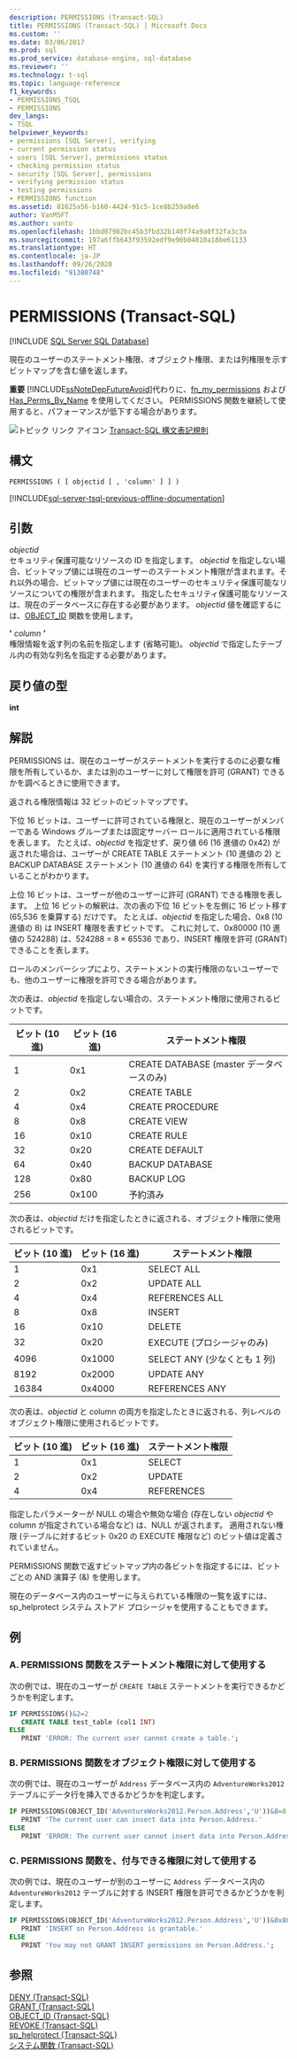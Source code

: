 ```yaml
---
description: PERMISSIONS (Transact-SQL)
title: PERMISSIONS (Transact-SQL) | Microsoft Docs
ms.custom: ''
ms.date: 03/06/2017
ms.prod: sql
ms.prod_service: database-engine, sql-database
ms.reviewer: ''
ms.technology: t-sql
ms.topic: language-reference
f1_keywords:
- PERMISSIONS_TSQL
- PERMISSIONS
dev_langs:
- TSQL
helpviewer_keywords:
- permissions [SQL Server], verifying
- current permission status
- users [SQL Server], permissions status
- checking permission status
- security [SQL Server], permissions
- verifying permission status
- testing permissions
- PERMISSIONS function
ms.assetid: 81625a56-b160-4424-91c5-1ce8b259a8e6
author: VanMSFT
ms.author: vanto
ms.openlocfilehash: 1bbd07982bc45b3fbd32b140f74a9a0f32fa3c3a
ms.sourcegitcommit: 197a6ffb643f93592edf9e90b04810a18be61133
ms.translationtype: HT
ms.contentlocale: ja-JP
ms.lasthandoff: 09/26/2020
ms.locfileid: "91380748"
---
```

# <a name="permissions-transact-sql"></a>PERMISSIONS (Transact-SQL)
[!INCLUDE [SQL Server SQL Database](../../includes/applies-to-version/sql-asdb.md)]

  現在のユーザーのステートメント権限、オブジェクト権限、または列権限を示すビットマップを含む値を返します。  
  
 **重要** [!INCLUDE[ssNoteDepFutureAvoid](../../includes/ssnotedepfutureavoid-md.md)]代わりに、[fn_my_permissions](../../relational-databases/system-functions/sys-fn-my-permissions-transact-sql.md) および [Has_Perms_By_Name](../../t-sql/functions/has-perms-by-name-transact-sql.md) を使用してください。 PERMISSIONS 関数を継続して使用すると、パフォーマンスが低下する場合があります。  
  
 ![トピック リンク アイコン](../../database-engine/configure-windows/media/topic-link.gif "トピック リンク アイコン") [Transact-SQL 構文表記規則](../../t-sql/language-elements/transact-sql-syntax-conventions-transact-sql.md)  
  
## <a name="syntax"></a>構文  
  
```syntaxsql
PERMISSIONS ( [ objectid [ , 'column' ] ] )  
```  
  
[!INCLUDE[sql-server-tsql-previous-offline-documentation](../../includes/sql-server-tsql-previous-offline-documentation.md)]

## <a name="arguments"></a>引数
 *objectid*  
 セキュリティ保護可能なリソースの ID を指定します。 *objectid* を指定しない場合、ビットマップ値には現在のユーザーのステートメント権限が含まれます。それ以外の場合、ビットマップ値には現在のユーザーのセキュリティ保護可能なリソースについての権限が含まれます。 指定したセキュリティ保護可能なリソースは、現在のデータベースに存在する必要があります。 *objectid* 値を確認するには、[OBJECT_ID](../../t-sql/functions/object-id-transact-sql.md) 関数を使用します。  
  
 **'** *column* **'**  
 権限情報を返す列の名前を指定します (省略可能)。 *objectid* で指定したテーブル内の有効な列名を指定する必要があります。  
  
## <a name="return-types"></a>戻り値の型  
 **int**  
  
## <a name="remarks"></a>解説  
 PERMISSIONS は、現在のユーザーがステートメントを実行するのに必要な権限を所有しているか、または別のユーザーに対して権限を許可 (GRANT) できるかを調べるときに使用できます。  
  
 返される権限情報は 32 ビットのビットマップです。  
  
 下位 16 ビットは、ユーザーに許可されている権限と、現在のユーザーがメンバーである Windows グループまたは固定サーバー ロールに適用されている権限を表します。 たとえば、*objectid* を指定せず、戻り値 66 (16 進値の 0x42) が返された場合は、ユーザーが CREATE TABLE ステートメント (10 進値の 2) と BACKUP DATABASE ステートメント (10 進値の 64) を実行する権限を所有していることがわかります。  
  
 上位 16 ビットは、ユーザーが他のユーザーに許可 (GRANT) できる権限を表します。 上位 16 ビットの解釈は、次の表の下位 16 ビットを左側に 16 ビット移す (65,536 を乗算する) だけです。 たとえば、*objectid* を指定した場合、0x8 (10 進値の 8) は INSERT 権限を表すビットです。 これに対して、0x80000 (10 進値の 524288) は、524288 = 8 × 65536 であり、INSERT 権限を許可 (GRANT) できることを表します。  
  
 ロールのメンバーシップにより、ステートメントの実行権限のないユーザーでも、他のユーザーに権限を許可できる場合があります。  
  
 次の表は、*objectid* を指定しない場合の、ステートメント権限に使用されるビットです。  
  
|ビット (10 進)|ビット (16 進)|ステートメント権限|  
|-----------------|-----------------|--------------------------|  
|1|0x1|CREATE DATABASE (master データベースのみ)|  
|2|0x2|CREATE TABLE|  
|4|0x4|CREATE PROCEDURE|  
|8|0x8|CREATE VIEW|  
|16|0x10|CREATE RULE|  
|32|0x20|CREATE DEFAULT|  
|64|0x40|BACKUP DATABASE|  
|128|0x80|BACKUP LOG|  
|256|0x100|予約済み|  
  
 次の表は、*objectid* だけを指定したときに返される、オブジェクト権限に使用されるビットです。  
  
|ビット (10 進)|ビット (16 進)|ステートメント権限|  
|-----------------|-----------------|--------------------------|  
|1|0x1|SELECT ALL|  
|2|0x2|UPDATE ALL|  
|4|0x4|REFERENCES ALL|  
|8|0x8|INSERT|  
|16|0x10|DELETE|  
|32|0x20|EXECUTE (プロシージャのみ)|  
|4096|0x1000|SELECT ANY (少なくとも 1 列)|  
|8192|0x2000|UPDATE ANY|  
|16384|0x4000|REFERENCES ANY|  
  
 次の表は、*objectid* と column の両方を指定したときに返される、列レベルのオブジェクト権限に使用されるビットです。  
  
|ビット (10 進)|ビット (16 進)|ステートメント権限|  
|-----------------|-----------------|--------------------------|  
|1|0x1|SELECT|  
|2|0x2|UPDATE|  
|4|0x4|REFERENCES|  
  
 指定したパラメーターが NULL の場合や無効な場合 (存在しない *objectid* や column が指定されている場合など) は、NULL が返されます。 適用されない権限 (テーブルに対するビット 0x20 の EXECUTE 権限など) のビット値は定義されていません。  
  
 PERMISSIONS 関数で返すビットマップ内の各ビットを指定するには、ビットごとの AND 演算子 (&) を使用します。  
  
 現在のデータベース内のユーザーに与えられている権限の一覧を返すには、sp_helprotect システム ストアド プロシージャを使用することもできます。  
  
## <a name="examples"></a>例  
  
### <a name="a-using-the-permissions-function-with-statement-permissions"></a>A. PERMISSIONS 関数をステートメント権限に対して使用する  
 次の例では、現在のユーザーが `CREATE TABLE` ステートメントを実行できるかどうかを判定します。  
  
```sql  
IF PERMISSIONS()&2=2  
   CREATE TABLE test_table (col1 INT)  
ELSE  
   PRINT 'ERROR: The current user cannot create a table.';  
```  
  
### <a name="b-using-the-permissions-function-with-object-permissions"></a>B. PERMISSIONS 関数をオブジェクト権限に対して使用する  
 次の例では、現在のユーザーが `Address` データベース内の `AdventureWorks2012` テーブルにデータ行を挿入できるかどうかを判定します。  
  
```sql  
IF PERMISSIONS(OBJECT_ID('AdventureWorks2012.Person.Address','U'))&8=8   
   PRINT 'The current user can insert data into Person.Address.'  
ELSE  
   PRINT 'ERROR: The current user cannot insert data into Person.Address.';  
```  
  
### <a name="c-using-the-permissions-function-with-grantable-permissions"></a>C. PERMISSIONS 関数を、付与できる権限に対して使用する  
 次の例では、現在のユーザーが別のユーザーに `Address` データベース内の `AdventureWorks2012` テーブルに対する INSERT 権限を許可できるかどうかを判定します。  
  
```sql  
IF PERMISSIONS(OBJECT_ID('AdventureWorks2012.Person.Address','U'))&0x80000=0x80000  
   PRINT 'INSERT on Person.Address is grantable.'  
ELSE  
   PRINT 'You may not GRANT INSERT permissions on Person.Address.';  
```  
  
## <a name="see-also"></a>参照  
 [DENY &#40;Transact-SQL&#41;](../../t-sql/statements/deny-transact-sql.md)   
 [GRANT &#40;Transact-SQL&#41;](../../t-sql/statements/grant-transact-sql.md)   
 [OBJECT_ID &#40;Transact-SQL&#41;](../../t-sql/functions/object-id-transact-sql.md)   
 [REVOKE &#40;Transact-SQL&#41;](../../t-sql/statements/revoke-transact-sql.md)   
 [sp_helprotect &#40;Transact-SQL&#41;](../../relational-databases/system-stored-procedures/sp-helprotect-transact-sql.md)   
 [システム関数 &#40;Transact-SQL&#41;](../../relational-databases/system-functions/system-functions-category-transact-sql.md)  
  
  
